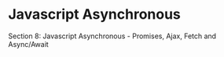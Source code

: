 # Javascript Asynchronous

Section 8: Javascript Asynchronous - Promises, Ajax, Fetch and Async/Await
